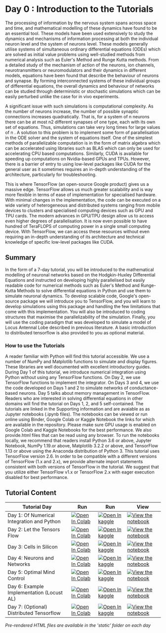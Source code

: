 # Day 0 : Introduction to the Tutorials

The processing of information by the nervous system spans across space and time, and mathematical modelling of these dynamics have found to be an essential tool. These models have been used extensively to study the dynamics and mechanisms of information processing at both the individual neuron level and the system of neurons level. These models generally utilise systems of simultaneous ordinary differential equations (ODEs) which are solved as initial value problems using well-studied methods from numerical analysis such as Euler's Method and Runge Kutta methods. From a detailed study of the mechanism of action of the neurons, ion channels, neurotransmitters or neuromodulators and their dynamics in different models, equations have been found that describe the behaviour of neurons and synapse. By forming interconnected systems of these individual groups of differential equations, the overall dynamics and behaviour of networks can be studied through deterministic or stochastic simulations which can be easily perturbed unlike the case for in vivo experiments.

A significant issue with such simulations is computational complexity. As the number of neurons increase, the number of possible synaptic connections increases quadratically. That is, for a system of  n  neurons there can be at most  n2  different synapses of one type, each with its own set of equations. Thus, simulations can take very long times for large values of  n . A solution to this problem is to implement some form of parallelisation in the ODE solver and the system of equations itself. One of the simplest methods of parallelizable computation is in the form of matrix algebra which can be accelerated using libraries such as BLAS which can only be used for accelerating CPU based computations. Similarly, CUDA is available for speeding up computations on Nvidia-based GPUs and TPUs. However, there is a barrier of entry to using low-level packages like CUDA for the general user as it sometimes requires an in-depth understanding of the architecture, particularly for troubleshooting.

This is where TensorFlow (an open-source Google product) gives us a massive edge. TensorFlow allows us much greater scalability and is way more flexible in terms of ease of implementation for specialised hardware. With minimal changes in the implementation, the code can be executed on a wide variety of heterogeneous and distributed systems ranging from mobile devices to clusters and specialised computing devices such as GPU and TPU cards. The modern advances in GPU/TPU design allow us to access even higher degrees of parallelisation. It is now even possible to have hundred of TeraFLOPS of computing power in a single small computing device. With TensorFlow, we can access these resources without even requiring an in-depth understanding of its architecture and technical knowledge of specific low-level packages like CUDA.

## Summary

In the form of a 7-day tutorial, you will be introduced to the mathematical modelling of neuronal networks based on the Hodgkin-Huxley Differential Equations and instructed on developing highly parallelised but easily readable code for numerical methods such as Euler's Method and Runge-Kutta Methods to solve differential equations in Python and use them to simulate neuronal dynamics. To develop scalable code, Google's open-source package we will introduce you to TensorFlow, and you will learn to develop simulations using this package and handling the few limitations that come with this implementation. You will also be introduced to coding structures that maximise the parallelizability of the simulation. Finally, you will use the coding paradigm that was developed to simulate a model of Locus Antennal Lobe described in previous literature. A basic introduction to distributed tensorflow is also provided to you as optional material.

### How to use the Tutorials
A reader familiar with Python will find this tutorial accessible. We use a number of NumPy and Matplotlib functions to simulate and display figures. These libraries are well documented with excellent introductory guides. During Day 1 of this tutorial, we introduce numerical integration using Python without using any TensorFlow functions. On Day 2, we use TensorFlow functions to implement the integrator. On Days 3 and 4, we use the code developed on Days 1 and 2 to simulate networks of conductance-based neurons. Day 5 talks about memory management in TensorFlow. Readers who are interested in solving differential equations in other domains will find the tutorial on Days 1, 2, and 5 self-contained. The tutorials are linked in the Supporting information and are avaiable as as Jupyter notebooks (.ipynb files). The notebooks can be viewed or run online using Binder, Google Colab or Kaggle Notebook the links for which are available in the repository. Please make sure GPU usage is enabled on Google Colab and Kaggle Notebooks for the best performance. We also provide.html files that can be read using any browser. To run the notebooks locally, we recommend that readers install Python 3.6 or above, Jupyter Notebook, NumPy 1.19.or above, Matplotlib 3.2.2 or above, and TensorFlow 1.13 or above using the Anaconda distribution of Python 3. This tutorial uses TensorFlow version 2.6. In order to be compatible with a different versions of TensorFlow (1.x and 2.x), we provide alternate import statements consistent with both versions of TensorFlow in the tutorial. We suggest that you utilize either TensorFlow v1.x or TensorFlow 2.x with eager execution disabled for best performance. 

## Tutorial Content

| Tutorial Day | Run | Run | View |
| ------------------------------------------ | --- | --- | ---- |
| Day 1: Of Numerical Integration and Python | [![Open In Colab](https://colab.research.google.com/assets/colab-badge.svg)](https://colab.research.google.com/github/neurorishika/PSST/blob/master/Tutorial/Day%201%20Of%20Numerical%20Integration%20and%20Python/Day%201.ipynb) | [![Open In kaggle](https://kaggle.com/static/images/open-in-kaggle.svg)](https://kaggle.com/kernels/welcome?src=https://raw.githubusercontent.com/neurorishika/PSST/master/Tutorial/Day%201%20Of%20Numerical%20Integration%20and%20Python/Day%201.ipynb) | [![View the notebook](https://img.shields.io/badge/render-nbviewer-orange.svg)](https://nbviewer.jupyter.org/github/neurorishika/PSST/blob/master/Tutorial/Day%201%20Of%20Numerical%20Integration%20and%20Python/Day%201.ipynb?flush_cache=true) |
| Day 2: Let the Tensors Flow | [![Open In Colab](https://colab.research.google.com/assets/colab-badge.svg)](https://colab.research.google.com/github/neurorishika/PSST/blob/master/Tutorial/Day%202%20Let%20the%20Tensors%20Flow/Day%202.ipynb) | [![Open In kaggle](https://kaggle.com/static/images/open-in-kaggle.svg)](https://kaggle.com/kernels/welcome?src=https://raw.githubusercontent.com/neurorishika/PSST/master/Tutorial/Day%202%20Let%20the%20Tensors%20Flow/Day%202.ipynb) | [![View the notebook](https://img.shields.io/badge/render-nbviewer-orange.svg)](https://nbviewer.jupyter.org/github/neurorishika/PSST/blob/master/Tutorial/Day%202%20Let%20the%20Tensors%20Flow/Day%202.ipynb?flush_cache=true) |
| Day 3: Cells in Silicon | [![Open In Colab](https://colab.research.google.com/assets/colab-badge.svg)](https://colab.research.google.com/github/neurorishika/PSST/blob/master/Tutorial/Day%203%20Cells%20in%20Silicon/Day%203.ipynb) | [![Open In kaggle](https://kaggle.com/static/images/open-in-kaggle.svg)](https://kaggle.com/kernels/welcome?src=https://raw.githubusercontent.com/neurorishika/PSST/master/Tutorial/Day%203%20Cells%20in%20Silicon/Day%203.ipynb) | [![View the notebook](https://img.shields.io/badge/render-nbviewer-orange.svg)](https://nbviewer.jupyter.org/github/neurorishika/PSST/blob/master/Tutorial/Day%203%20Cells%20in%20Silicon/Day%203.ipynb?flush_cache=true) |
| Day 4: Neurons and Networks | [![Open In Colab](https://colab.research.google.com/assets/colab-badge.svg)](https://colab.research.google.com/github/neurorishika/PSST/blob/master/Tutorial/Day%204%20Neurons%20and%20Networks/Day%204.ipynb) | [![Open In kaggle](https://kaggle.com/static/images/open-in-kaggle.svg)](https://kaggle.com/kernels/welcome?src=https://raw.githubusercontent.com/neurorishika/PSST/master/Tutorial/Day%204%20Neurons%20and%20Networks/Day%204.ipynb) | [![View the notebook](https://img.shields.io/badge/render-nbviewer-orange.svg)](https://nbviewer.jupyter.org/github/neurorishika/PSST/blob/master/Tutorial/Day%204%20Neurons%20and%20Networks/Day%204.ipynb?flush_cache=true) |
| Day 5: Optimal Mind Control | [![Open In Colab](https://colab.research.google.com/assets/colab-badge.svg)](https://colab.research.google.com/github/neurorishika/PSST/blob/master/Tutorial/Day%205%20Optimal%20Mind%20Control/Day%205.ipynb) | [![Open In kaggle](https://kaggle.com/static/images/open-in-kaggle.svg)](https://kaggle.com/kernels/welcome?src=https://raw.githubusercontent.com/neurorishika/PSST/master/Tutorial/Day%205%20Optimal%20Mind%20Control/Day%205.ipynb) | [![View the notebook](https://img.shields.io/badge/render-nbviewer-orange.svg)](https://nbviewer.jupyter.org/github/neurorishika/PSST/blob/master/Tutorial/Day%205%20Optimal%20Mind%20Control/Day%205.ipynb?flush_cache=true) |
| Day 6: Example Implementation (Locust AL) | [![Open In Colab](https://colab.research.google.com/assets/colab-badge.svg)](https://colab.research.google.com/github/neurorishika/PSST/blob/master/Tutorial/Example%20Implementation%20Locust%20AL/Example.ipynb) | [![Open In kaggle](https://kaggle.com/static/images/open-in-kaggle.svg)](https://kaggle.com/kernels/welcome?src=https://raw.githubusercontent.com/neurorishika/PSST/master/Tutorial/Example%20Implementation%20Locust%20AL/Example.ipynb) | [![View the notebook](https://img.shields.io/badge/render-nbviewer-orange.svg)](https://nbviewer.jupyter.org/github/neurorishika/PSST/blob/master/Tutorial/Example%20Implementation%20Locust%20AL/Example.ipynb?flush_cache=true) |
| Day 7: (Optional) Distributed Tensorflow | [![Open In Colab](https://colab.research.google.com/assets/colab-badge.svg)](https://colab.research.google.com/github/neurorishika/PSST/blob/master/Tutorial/Optional%20Material/Distributed%20TensorFlow/Distributed%20TensorFlow.ipynb) | [![Open In kaggle](https://kaggle.com/static/images/open-in-kaggle.svg)](https://kaggle.com/kernels/welcome?src=https://raw.githubusercontent.com/neurorishika/PSST/master/Tutorial/Optional%20Material/Distributed%20TensorFlow/Distributed%20TensorFlow.ipynb) | [![View the notebook](https://img.shields.io/badge/render-nbviewer-orange.svg)](https://nbviewer.jupyter.org/github/neurorishika/PSST/blob/master/Tutorial/Optional%20Material/Distributed%20TensorFlow/Distributed%20TensorFlow.ipynb?flush_cache=true) |

*Pre-rendered HTML files are available in the 'static' folder on each day*